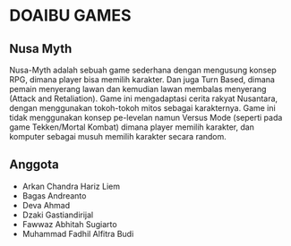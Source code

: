 # DOAIBU GAMES
## Nusa Myth
Nusa-Myth adalah sebuah game sederhana dengan mengusung konsep RPG, dimana player bisa memilih karakter. Dan juga Turn Based, dimana pemain menyerang lawan dan kemudian lawan membalas menyerang (Attack and Retaliation). Game ini mengadaptasi cerita rakyat Nusantara, dengan menggunakan tokoh-tokoh mitos sebagai karakternya. Game ini tidak menggunakan konsep pe-levelan namun Versus Mode (seperti pada game Tekken/Mortal Kombat) dimana player memilih karakter, dan komputer sebagai musuh memilih karakter secara random. 

## Anggota 

- Arkan Chandra Hariz Liem
- Bagas Andreanto
- Deva Ahmad
- Dzaki Gastiandirijal
- Fawwaz Abhitah Sugiarto
- Muhammad Fadhil Alfitra Budi


